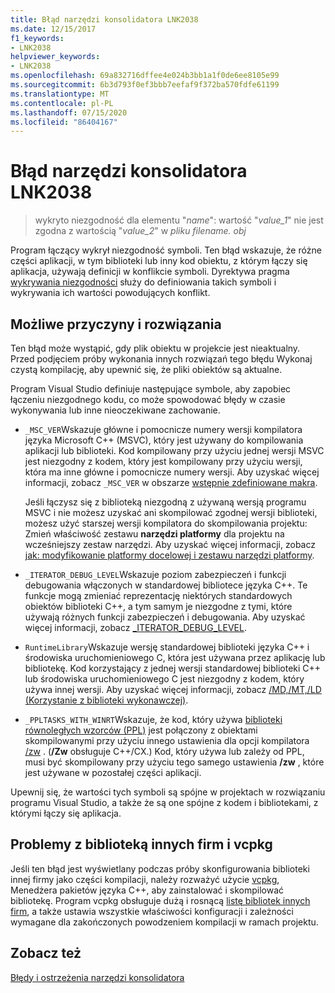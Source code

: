 ```yaml
---
title: Błąd narzędzi konsolidatora LNK2038
ms.date: 12/15/2017
f1_keywords:
- LNK2038
helpviewer_keywords:
- LNK2038
ms.openlocfilehash: 69a832716dffee4e024b3bb1a1f0de6ee8105e99
ms.sourcegitcommit: 6b3d793f0ef3bbb7eefaf9f372ba570fdfe61199
ms.translationtype: MT
ms.contentlocale: pl-PL
ms.lasthandoff: 07/15/2020
ms.locfileid: "86404167"
---
```

# <a name="linker-tools-error-lnk2038"></a>Błąd narzędzi konsolidatora LNK2038

> wykryto niezgodność dla elementu "*name*": wartość "*value_1*" nie jest zgodna z wartością "*value_2*" w *pliku filename. obj*

Program łączący wykrył niezgodność symboli. Ten błąd wskazuje, że różne części aplikacji, w tym biblioteki lub inny kod obiektu, z którym łączy się aplikacja, używają definicji w konflikcie symboli. Dyrektywa pragma [wykrywania niezgodności](../../preprocessor/detect-mismatch.md) służy do definiowania takich symboli i wykrywania ich wartości powodujących konflikt.

## <a name="possible-causes-and-solutions"></a>Możliwe przyczyny i rozwiązania

Ten błąd może wystąpić, gdy plik obiektu w projekcie jest nieaktualny. Przed podjęciem próby wykonania innych rozwiązań tego błędu Wykonaj czystą kompilację, aby upewnić się, że pliki obiektów są aktualne.

Program Visual Studio definiuje następujące symbole, aby zapobiec łączeniu niezgodnego kodu, co może spowodować błędy w czasie wykonywania lub inne nieoczekiwane zachowanie.

- `_MSC_VER`Wskazuje główne i pomocnicze numery wersji kompilatora języka Microsoft C++ (MSVC), który jest używany do kompilowania aplikacji lub biblioteki. Kod kompilowany przy użyciu jednej wersji MSVC jest niezgodny z kodem, który jest kompilowany przy użyciu wersji, która ma inne główne i pomocnicze numery wersji. Aby uzyskać więcej informacji, zobacz `_MSC_VER` w obszarze [wstępnie zdefiniowane makra](../../preprocessor/predefined-macros.md).

   Jeśli łączysz się z biblioteką niezgodną z używaną wersją programu MSVC i nie możesz uzyskać ani skompilować zgodnej wersji biblioteki, możesz użyć starszej wersji kompilatora do skompilowania projektu: Zmień właściwość zestawu **narzędzi platformy** dla projektu na wcześniejszy zestaw narzędzi. Aby uzyskać więcej informacji, zobacz [jak: modyfikowanie platformy docelowej i zestawu narzędzi platformy](../../build/how-to-modify-the-target-framework-and-platform-toolset.md).

- `_ITERATOR_DEBUG_LEVEL`Wskazuje poziom zabezpieczeń i funkcji debugowania włączonych w standardowej bibliotece języka C++. Te funkcje mogą zmieniać reprezentację niektórych standardowych obiektów biblioteki C++, a tym samym je niezgodne z tymi, które używają różnych funkcji zabezpieczeń i debugowania. Aby uzyskać więcej informacji, zobacz [_ITERATOR_DEBUG_LEVEL](../../standard-library/iterator-debug-level.md).

- `RuntimeLibrary`Wskazuje wersję standardowej biblioteki języka C++ i środowiska uruchomieniowego C, która jest używana przez aplikację lub bibliotekę. Kod korzystający z jednej wersji standardowej biblioteki C++ lub środowiska uruchomieniowego C jest niezgodny z kodem, który używa innej wersji. Aby uzyskać więcej informacji, zobacz [/MD,/MT,/LD (Korzystanie z biblioteki wykonawczej)](../../build/reference/md-mt-ld-use-run-time-library.md).

- `_PPLTASKS_WITH_WINRT`Wskazuje, że kod, który używa [biblioteki równoległych wzorców (PPL)](../../parallel/concrt/parallel-patterns-library-ppl.md) jest połączony z obiektami skompilowanymi przy użyciu innego ustawienia dla opcji kompilatora [/zw](../../build/reference/zw-windows-runtime-compilation.md) . (**/Zw** obsługuje C++/CX.) Kod, który używa lub zależy od PPL, musi być skompilowany przy użyciu tego samego ustawienia **/zw** , które jest używane w pozostałej części aplikacji.

Upewnij się, że wartości tych symboli są spójne w projektach w rozwiązaniu programu Visual Studio, a także że są one spójne z kodem i bibliotekami, z którymi łączy się aplikacja.

## <a name="third-party-library-issues-and-vcpkg"></a>Problemy z biblioteką innych firm i vcpkg

Jeśli ten błąd jest wyświetlany podczas próby skonfigurowania biblioteki innej firmy jako części kompilacji, należy rozważyć użycie [vcpkg](../../vcpkg.md), Menedżera pakietów języka C++, aby zainstalować i skompilować bibliotekę. Program vcpkg obsługuje dużą i rosnącą [listę bibliotek innych firm](https://github.com/Microsoft/vcpkg/tree/master/ports), a także ustawia wszystkie właściwości konfiguracji i zależności wymagane dla zakończonych powodzeniem kompilacji w ramach projektu.

## <a name="see-also"></a>Zobacz też

[Błędy i ostrzeżenia narzędzi konsolidatora](../../error-messages/tool-errors/linker-tools-errors-and-warnings.md)
